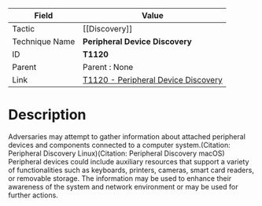 
|Field|Value|
|---|---|
|Tactic|[[Discovery]]|
|Technique Name|**Peripheral Device Discovery**|
|ID|**T1120**|
|Parent|Parent : None|
|Link|[T1120 - Peripheral Device Discovery](https://attack.mitre.org/techniques/T1120)|

# Description

Adversaries may attempt to gather information about attached peripheral devices and components connected to a computer system.(Citation: Peripheral Discovery Linux)(Citation: Peripheral Discovery macOS) Peripheral devices could include auxiliary resources that support a variety of functionalities such as keyboards, printers, cameras, smart card readers, or removable storage. The information may be used to enhance their awareness of the system and network environment or may be used for further actions.